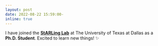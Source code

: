 ```yaml
---
layout: post
date: 2022-08-22 15:59:00-
inline: true
---
```


I have joined the  **[StARLing Lab](https://starling.utdallas.edu/assets/images/Logo.png)** at The University of Texas at Dallas as a **Ph.D. Student**. Excited to learn new things! :sparkles: